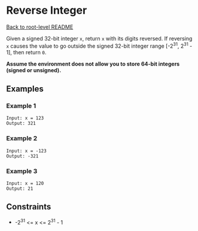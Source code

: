 # Reverse Integer

[Back to root-level README](../../README.md)

Given a signed 32-bit integer `x`, return `x` with its digits reversed. If reversing `x` causes the value to go outside the signed 32-bit integer range [-2<sup>31</sup>, 2<sup>31</sup> - 1], then return `0`.

**Assume the environment does not allow you to store 64-bit integers (signed or unsigned).**

## Examples

### Example 1

```console
Input: x = 123
Output: 321
```

### Example 2

```console
Input: x = -123
Output: -321
```

### Example 3

```console
Input: x = 120
Output: 21
```

## Constraints

- -2<sup>31</sup> <= x <= 2<sup>31</sup> - 1